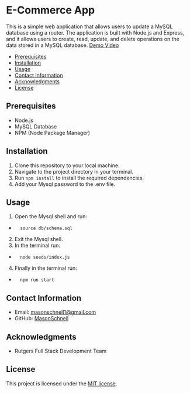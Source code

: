 # E-Commerce App

This is a simple web application that allows users to update a MySQL database using a router. The application is built with Node.js and Express, and it allows users to create, read, update, and delete operations on the data stored in a MySQL database. [Demo Video]( https://drive.google.com/file/d/16J0ssES4DHTEB7lzDnd_H4A4snIPl_Ap/view)

- [Prerequisites](#features)
- [Installation](#installation)
- [Usage](#usage)
- [Contact Information](#contact-information)
- [Acknowledgments](#acknowledgments)
- [License](#license)

## Prerequisites

- Node.js
- MySQL Database
- NPM (Node Package Manager)

## Installation
1. Clone this repository to your local machine.
2. Navigate to the project directory in your terminal.
3. Run `npm install` to install the required dependencies.
4. Add your Mysql password to the .env file.

## Usage
1. Open the Mysql shell and run:
-       source db/schema.sql
2. Exit the Mysql shell.
3. In the terminal run:
-       node seeds/index.js
4. Finally in the terminal run:
-       npm run start

## Contact Information

-   Email: masonschnell1@gmail.com
-   GitHub: [MasonSchnell](https://github.com/MasonSchnell)

## Acknowledgments

-   Rutgers Full Stack Development Team

## License

This project is licensed under the [MIT license](https://opensource.org/licenses/MIT).